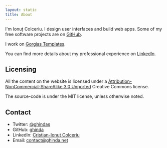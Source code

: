 ```yaml
---
layout: static
title: About
---
```


I'm Ionuț Colceriu. I design user interfaces and build web apps. Some of my free software projects are on [GitHub](https://github.com/ghinda).

I work on [Gorgias Templates](https://templates.gorgias.io/).

You can find more details about my professional experience on [LinkedIn](http://www.linkedin.com/in/ionutcolceriu).

## Licensing

All the content on the website is licensed under a [Attribution-NonCommercial-ShareAlike 3.0 Unported](http://creativecommons.org/licenses/by-nc-sa/3.0/) Creative Commons license.

The source-code is under the MIT license, unless otherwise noted.

## Contact

* Twitter: [@ghindas](https://twitter.com/ghindas)
* GitHub: [ghinda](http://github.com/ghinda)
* LinkedIn: [Cristian-Ionut Colceriu](http://www.linkedin.com/in/ionutcolceriu)
* Email: [contact@ghinda.net](mailto:contact@ghinda.net)
